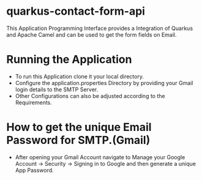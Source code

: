 # quarkus-contact-form-api
This Application Programming Interface provides a Integration of Quarkus and Apache Camel and can be used to get the form fields on Email.

# Running the Application
- To run this Application clone it your local directory.
- Configure the application.properties Directory by providing your Gmail login details to the SMTP Server.
- Other Configurations can also be adjusted according to the Requirements.

# How to get the unique Email Password for SMTP.(Gmail)
- After opening your Gmail Account navigate to Manage your Google Account -> Security -> Signing in to Google and then generate a unique App Password.
